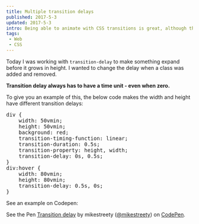 ```yaml
---
title: Multiple transition delays
published: 2017-5-3
updated: 2017-5-3
intro: Being able to animate with CSS transitions is great, although there are a few gotchas when using them. This one with transition-delay had me scratching my head for a while.
tags:
 - Web
 - CSS
---
```


Today I was working with `transition-delay` to make something expand before it grows in height. I wanted to change the delay when a class was added and removed.

**Transition delay always has to have a time unit - even when zero.**

To give you an example of this, the below code makes the width and height have different transition delays:

<pre class="language-css">div {
	width: 50vmin;
	height: 50vmin;
	background: red;
	transition-timing-function: linear;
	transition-duration: 0.5s;
	transition-property: height, width;
	transition-delay: 0s, 0.5s;
}
div:hover {
	width: 80vmin;
	height: 80vmin;
	transition-delay: 0.5s, 0s;
}</pre>

See an example on Codepen:

<p data-height="335" data-theme-id="light" data-slug-hash="jmLLXK" data-default-tab="css,result" data-user="mikestreety" data-embed-version="2" data-pen-title="Transition delay" class="codepen">See the Pen <a href="https://codepen.io/mikestreety/pen/jmLLXK/">Transition delay</a> by mikestreety (<a href="http://codepen.io/mikestreety">@mikestreety</a>) on <a href="http://codepen.io">CodePen</a>.</p>
<script async src="https://production-assets.codepen.io/assets/embed/ei.js"></script>
